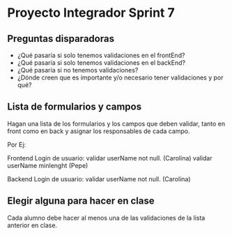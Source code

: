# Proyecto Integrador Sprint 7
## Preguntas disparadoras
- ¿Qué pasaría si solo tenemos validaciones en el frontEnd?
- ¿Qué pasaría si solo tenemos validaciones en el backEnd?
- ¿Qué pasaría si no tenemos validaciones?
- ¿Dónde creen que es importante y/o necesario tener validaciones y por qué?


## Lista de formularios y campos
Hagan una lista de los formularios y los campos que deben validar, tanto en front como en back y asignar los responsables de cada campo.

Por Ej:

Frontend
Login de usuario: 
validar userName not null. (Carolina)
validar userName minlenght (Pepe)

Backend
Login de usuario: 
validar userName not null. (Carolina)


## Elegir alguna para hacer en clase
Cada alumno debe hacer al menos una de las validaciones de la lista anterior en clase.


